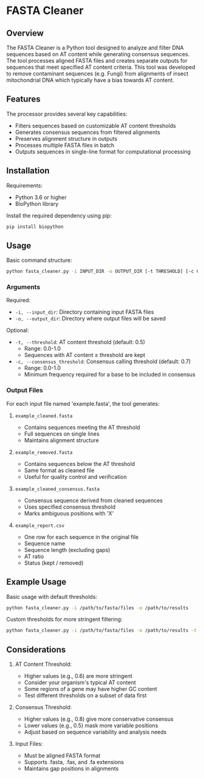 # FASTA Cleaner

## Overview

The FASTA Cleaner is a Python tool designed to analyze and filter DNA sequences based on AT content while generating consensus sequences. The tool processes aligned FASTA files and creates separate outputs for sequences that meet specified AT content criteria. This tool was developed to remove contaminant sequences (e.g. Fungi) from alignments of insect mitochondrial DNA which typically have a bias towards AT content.

## Features

The processor provides several key capabilities:
- Filters sequences based on customizable AT content thresholds
- Generates consensus sequences from filtered alignments
- Preserves alignment structure in outputs
- Processes multiple FASTA files in batch
- Outputs sequences in single-line format for computational processing

## Installation

Requirements:
- Python 3.6 or higher
- BioPython library

Install the required dependency using pip:
```bash
pip install biopython
```

## Usage

Basic command structure:
```bash
python fasta_cleaner.py -i INPUT_DIR -o OUTPUT_DIR [-t THRESHOLD] [-c CONSENSUS_THRESHOLD]
```

### Arguments

Required:
- `-i, --input_dir`: Directory containing input FASTA files
- `-o, --output_dir`: Directory where output files will be saved

Optional:
- `-t, --threshold`: AT content threshold (default: 0.5)
  - Range: 0.0-1.0
  - Sequences with AT content ≥ threshold are kept
- `-c, --consensus_threshold`: Consensus calling threshold (default: 0.7)
  - Range: 0.0-1.0
  - Minimum frequency required for a base to be included in consensus

### Output Files

For each input file named 'example.fasta', the tool generates:
1. `example_cleaned.fasta`
   - Contains sequences meeting the AT threshold
   - Full sequences on single lines
   - Maintains alignment structure
   
2. `example_removed.fasta`
   - Contains sequences below the AT threshold
   - Same format as cleaned file
   - Useful for quality control and verification
   
3. `example_cleaned_consensus.fasta`
   - Consensus sequence derived from cleaned sequences
   - Uses specified consensus threshold
   - Marks ambiguous positions with 'X'

4. `example_report.csv`
   - One row for each sequence in the original file
   - Sequence name
   - Sequence length (excluding gaps)
   - AT ratio
   - Status (kept / removed)
     
## Example Usage

Basic usage with default thresholds:
```bash
python fasta_cleaner.py -i /path/to/fasta/files -o /path/to/results
```

Custom thresholds for more stringent filtering:
```bash
python fasta_cleaner.py -i /path/to/fasta/files -o /path/to/results -t 0.6 -c 0.8
```

## Considerations

1. AT Content Threshold:
   - Higher values (e.g., 0.6) are more stringent
   - Consider your organism's typical AT content
   - Some regions of a gene may have higher GC content
   - Test different thresholds on a subset of data first

2. Consensus Threshold:
   - Higher values (e.g., 0.8) give more conservative consensus
   - Lower values (e.g., 0.5) mask more variable positions
   - Adjust based on sequence variability and analysis needs

3. Input Files:
   - Must be aligned FASTA format
   - Supports .fasta, .fas, and .fa extensions
   - Maintains gap positions in alignments
